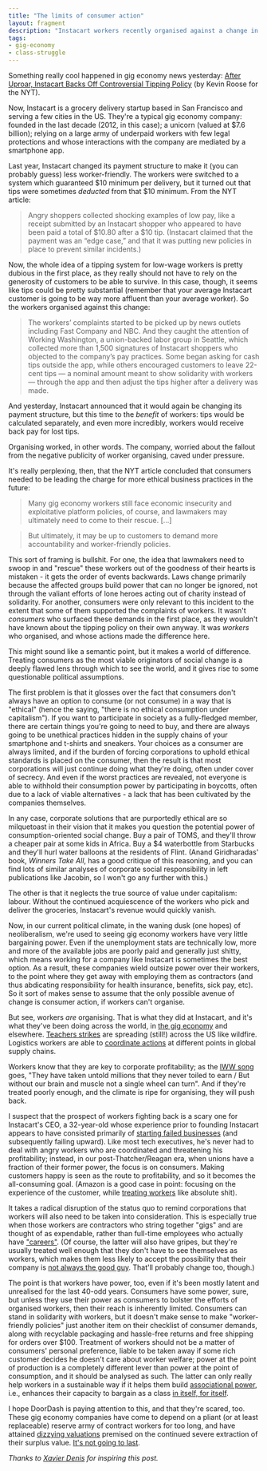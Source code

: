 ```yaml
---
title: "The limits of consumer action"
layout: fragment
description: "Instacart workers recently organised against a change in pay structure, and won. Bizarrely, some saw this as a victory for consumer action."
tags:
- gig-economy
- class-struggle
---
```


Something really cool happened in gig economy news yesterday: [After Uproar, Instacart Backs Off Controversial Tipping Policy](https://www.nytimes.com/2019/02/06/technology/instacart-doordash-tipping-deliveries.html) (by Kevin Roose for the NYT).

Now, Instacart is a grocery delivery startup based in San Francisco and serving a few cities in the US. They're a typical gig economy company: founded in the last decade (2012, in this case); a unicorn (valued at $7.6 billion); relying on a large army of underpaid workers with few legal protections and whose interactions with the company are mediated by a smartphone app.

Last year, Instacart changed its payment structure to make it (you can probably guess) less worker-friendly. The workers were switched to a system which guaranteed $10 minimum per delivery, but it turned out that tips were sometimes _deducted_ from that $10 minimum. From the NYT article:

> Angry shoppers collected shocking examples of low pay, like a receipt submitted by an Instacart shopper who appeared to have been paid a total of $10.80 after a $10 tip. (Instacart claimed that the payment was an “edge case,” and that it was putting new policies in place to prevent similar incidents.)

Now, the whole idea of a tipping system for low-wage workers is pretty dubious in the first place, as they really should not have to rely on the generosity of customers to be able to survive. In this case, though, it seems like tips could be pretty substantial (remember that your average Instacart customer is going to be way more affluent than your average worker). So the workers organised against this change:

> The workers’ complaints started to be picked up by news outlets including Fast Company and NBC. And they caught the attention of Working Washington, a union-backed labor group in Seattle, which collected more than 1,500 signatures of Instacart shoppers who objected to the company’s pay practices. Some began asking for cash tips outside the app, while others encouraged customers to leave 22-cent tips — a nominal amount meant to show solidarity with workers — through the app and then adjust the tips higher after a delivery was made.

And yesterday, Instacart announced that it would again be changing its payment structure, but this time to the _benefit_ of workers: tips would be calculated separately, and even more incredibly, workers would receive back pay for lost tips.

Organising worked, in other words. The company, worried about the fallout from the negative publicity of worker organising, caved under pressure.

It's really perplexing, then, that the NYT article concluded that consumers needed to be leading the charge for more ethical business practices in the future:

> Many gig economy workers still face economic insecurity and exploitative platform policies, of course, and lawmakers may ultimately need to come to their rescue. [...]

> But ultimately, it may be up to customers to demand more accountability and worker-friendly policies.

This sort of framing is bullshit. For one, the idea that lawmakers need to swoop in and "rescue" these workers out of the goodness of their hearts is mistaken - it gets the order of events backwards. Laws change primarily because the affected groups build power that can no longer be ignored, not through the valiant efforts of lone heroes acting out of charity instead of solidarity. For another, consumers were only relevant to this incident to the extent that some of them supported the complaints of workers. It wasn't _consumers_ who surfaced these demands in the first place, as they wouldn't have known about the tipping policy on their own anyway. It was _workers_ who organised, and whose actions made the difference here.

This might sound like a semantic point, but it makes a world of difference. Treating consumers as the most viable originators of social change is a deeply flawed lens through which to see the world, and it gives rise to some questionable political assumptions.

The first problem is that it glosses over the fact that consumers don't always have an option to consume (or not consume) in a way that is "ethical" (hence the saying, "there is no ethical consumption under capitalism"). If you want to participate in society as a fully-fledged member, there are certain things you're going to need to buy, and there are always going to be unethical practices hidden in the supply chains of your smartphone and t-shirts and sneakers. Your choices as a consumer are always limited, and if the burden of forcing corporations to uphold ethical standards is placed on the consumer, then the result is that most corporations will just continue doing what they're doing, often under cover of secrecy. And even if the worst practices are revealed, not everyone is able to withhold their consumption power by participating in boycotts, often due to a lack of viable alternatives - a lack that has been cultivated by the companies themselves.

In any case, corporate solutions that are purportedly ethical are so milquetoast in their vision that it makes you question the potential power of consumption-oriented social change. Buy a pair of TOMS, and they'll throw a cheaper pair at some kids in Africa. Buy a $4 waterbottle from Starbucks and they'll hurl water balloons at the residents of Flint. (Anand Giridharadas' book, _Winners Take All_, has a good critique of this reasoning, and you can find lots of similar analyses of corporate social responsibility in left publications like Jacobin, so I won't go any further with this.)

The other is that it neglects the true source of value under capitalism: labour. Without the continued acquiescence of the workers who pick and deliver the groceries, Instacart's revenue would quickly vanish.

Now, in our current political climate, in the waning dusk (one hopes) of neoliberalism, we're used to seeing gig economy workers have very little bargaining power. Even if the unemployment stats are technically low, more and more of the available jobs are poorly paid and generally just shitty, which means working for a company like Instacart is sometimes the best option. As a result, these companies wield outsize power over their workers, to the point where they get away with employing them as contractors (and thus abdicating responsibility for health insurance, benefits, sick pay, etc). So it sort of makes sense to assume that the only possible avenue of change is consumer action, if workers can't organise.

But see, workers _are_ organising. That is what they did at Instacart, and it's what they've been doing across the world, in [the gig economy](https://notesfrombelow.org/tag/platform-capitalism) and elsewhere. [Teachers strikes](https://www.jacobinmag.com/2018/05/teacher-strikes-labor-movement-education) are spreading (still!) across the US like wildfire. Logistics workers are able to [coordinate actions](https://www.jacobinmag.com/2018/10/choke-points-logistics-industry-organizing-unions) at different points in global supply chains.

Workers know that they are key to corporate profitability; as the [IWW song](https://en.wikipedia.org/wiki/Solidarity_Forever) goes, "They have taken untold millions that they never toiled to earn / But without our brain and muscle not a single wheel can turn". And if they're treated poorly enough, and the climate is ripe for organising, they will push back.

I suspect that the prospect of workers fighting back is a scary one for Instacart's CEO, a 32-year-old whose experience prior to founding Instacart appears to have consisted primarily of [starting failed businesses](https://www.latimes.com/business/technology/la-fi-himi-apoorva-mehta-20170105-story.html) (and subsequently failing upward). Like most tech executives, he's never had to deal with angry workers who are coordinated and threatening his profitability; instead, in our post-Thatcher/Reagan era, when unions have a fraction of their former power, the focus is on consumers. Making customers happy is seen as the route to profitability, and so it becomes the all-consuming goal. (Amazon is a good case in point: focusing on the experience of the customer, while [treating workers](https://newsocialist.org.uk/beyond-taming-the-tech-giants/) like absolute shit).

It takes a radical disruption of the status quo to remind corporations that workers will also need to be taken into consideration. This is especially true when those workers are contractors who string together "gigs" and are thought of as expendable, rather than full-time employees who actually have ["careers"](http://careers.instacart.com/). (Of course, the latter will also have gripes, but they're usually treated well enough that they don't have to see themselves as workers, which makes them less likely to accept the possibility that their company is [not always the good guy](posts/fragments-24). That'll probably change too, though.)

The point is that workers have power, too, even if it's been mostly latent and unrealised for the last 40-odd years. Consumers have some power, sure, but unless they use their power as consumers to bolster the efforts of organised workers, then their reach is inherently limited. Consumers can stand in solidarity with workers, but it doesn't make sense to make "worker-friendly policies" just another item on their checklist of consumer demands, along with recyclable packaging and hassle-free returns and free shipping for orders over $100. Treatment of workers should not be a matter of consumers' personal preference, liable to be taken away if some rich customer decides he doesn't care about worker welfare; power at the point of production is a completely different lever than power at the point of consumption, and it should be analysed as such. The latter can only really help workers in a sustainable way if it helps them build [associational power](http://considertheoctopus.blogspot.com/2009/04/types-of-class-power-in-beverly-silver.html), i.e., enhances their capacity to bargain as a class [in itself, for itself](https://www.counterpunch.org/2014/03/28/strikes-and-class-consciousness/).

I hope DoorDash is paying attention to this, and that they're scared, too. These gig economy companies have come to depend on a pliant (or at least replaceable) reserve army of contract workers for too long, and have attained [dizzying valuations](https://newsocialist.org.uk/the-gig-economy/) premised on the continued severe extraction of their surplus value. [It's not going to last](/posts/fragments-17).

_Thanks to [Xavier Denis](https://twitter.com/xldenis) for inspiring this post._
